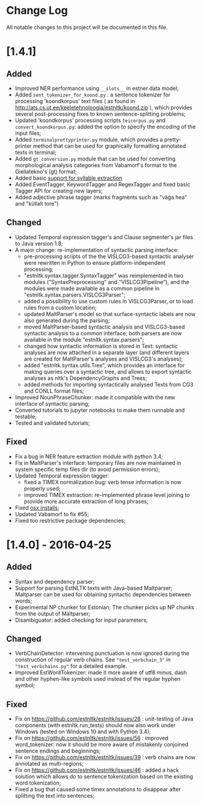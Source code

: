 Change Log
==========

All notable changes to this project will be documented in this file.

[1.4.1]
=======


Added
-----
* Improved NER performance using `__slots__` in estner data model;
* Added `sent_tokenizer_for_koond.py` : a sentence tokenizer for processing 'koondkorpus' text files ( as found in http://ats.cs.ut.ee/keeletehnoloogia/estnltk/koond.zip ), which provides several post-processing fixes to known sentence-splitting problems;
* Updated 'koondkorpus' processing scripts `teicorpus.py` and `convert_koondkorpus.py`: added the option to specify the encoding of the input files;
* Added `terminalprettyprinter.py` module, which provides a pretty-printer method that can be used for graphically formatting annotated texts in terminal;
* Added `gt_conversion.py` module that can be used for converting morphological analysis categories from Vabamorf's format to the Giellatekno's (gt) format;
* Added basic [support for syllable extraction](https://github.com/estnltk/estnltk/issues/57#issuecomment-219297186)
* Added EventTagger, KeywordTagger and RegexTagger and fixed basic Tagger API for creating new layers;
* Added adjective phrase tagger (marks fragments such as "väga hea" and "küllalt tore")

Changed
-------

* Updated Temporal expression tagger's and Clause segmenter's jar files to Java version 1.8;
* A major change: re-implementation of syntactic parsing interface:
	* pre-processing scripts of the the VISLCG3-based syntactic analyser were rewritten in Python to ensure platform-independent processing;
	* "estnltk.syntax.tagger.SyntaxTagger" was reimplemented in two modules ("SyntaxPreprocessing" and "VISLCG3Pipeline"), and the modules were made available as a common pipeline in "estnltk.syntax.parsers.VISLCG3Parser";
	* added a possibility to use custom rules in VISLCG3Parser, or to load rules from a custom location;
	* updated MaltParser's model so that surface-syntactic labels are now also generated during the parsing;
	* moved MaltParser-based syntactic analysis and VISLCG3-based syntactic analysis to a common interface; both parsers are now available in the module "estnltk.syntax.parsers";
	* changed how syntactic information is stored in Text: syntactic analyses are now attached in a separate layer (and different layers are created for MaltParser's analyses and VISLCG3's analyses);
	* added "estnltk.syntax.utils.Tree", which provides an interface for making queries over a syntactic tree, and allows to export syntactic analyses as nltk's DependencyGraphs and Trees;
	* added methods for importing syntactically analysed Texts from CG3 and CONLL format files;
* Improved NounPhraseChunker: made it compatible with the new interface of syntactic parsing;
* Converted tutorials to jupyter notebooks to make them runnable and testable;
* Tested and validated tutorials;

Fixed
-----

* Fix a bug in NER feature extraction module with python 3.4;
* Fix in MaltParser's interface: temporary files are now maintained in system specific temp files dir (to avoid permission errors);
* Updated Temporal expression tagger:
	* fixed a TIMEX normalization bug: verb tense information is now properly used;
	* improved TIMEX extraction: re-implemented phrase level joining to provide more accurate extraction of long phrases;
* Fixed [osx installs](https://github.com/estnltk/estnltk/issues/61);
* Updated Vabamorf to fix #55;
* Fixed too restrictive package dependencies;


[1.4.0] - 2016-04-25
====================

Added
-----

* Syntax and dependency parser;
* Support for parsing EstNLTK texts with Java-based Maltparser; Maltparser can be used for obtaining syntactic dependencies between words;
* Experimental NP chunker for Estonian; The chunker picks up NP chunks from the output of Maltparser;
* Disambiguator: added checking for input parameters;


Changed
-------

* VerbChainDetector: intervening punctuation is now ignored during the construction of regular verb chains. See `"test_verbchain_3"` in `"test_verbchains.py"` for a detailed example.
* Improved EstWordTokenizer: made it more aware of utf8 minus, dash and other hyphen-like symbols used instead of the regular hyphen symbol;

Fixed
-----

* Fix on https://github.com/estnltk/estnltk/issues/28 : unit-testing of Java components (with estnltk.run_tests) should now also work under Windows (tested on Windows 10 and with Python 3.4);
* Fix on https://github.com/estnltk/estnltk/issues/56 : improved word_tokenizer: now it should be more aware of mistakenly conjoined sentence endings and beginnings;
* Fix on https://github.com/estnltk/estnltk/issues/39 : verb chains are now annotated as multi-regions;
* Fix on https://github.com/estnltk/estnltk/issues/46 : added a hack solution which allows do to sentence tokenization based on the existing word tokenization;
*  Fixed a bug that caused some timex annotations to disappear after splitting the text into sentences;

